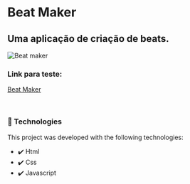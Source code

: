 # Beat Maker

## Uma aplicação de criação de beats.

![Beat maker](https://user-images.githubusercontent.com/27930968/90292534-7171e780-de58-11ea-9901-60204fd18b61.png)



### Link para teste: 
[Beat Maker](https://beat-maker.vercel.app/)

<br/>

### 🚀 Technologies

This project was developed with the following technologies:

- ✔️ Html
- ✔️ Css
- ✔️ Javascript

